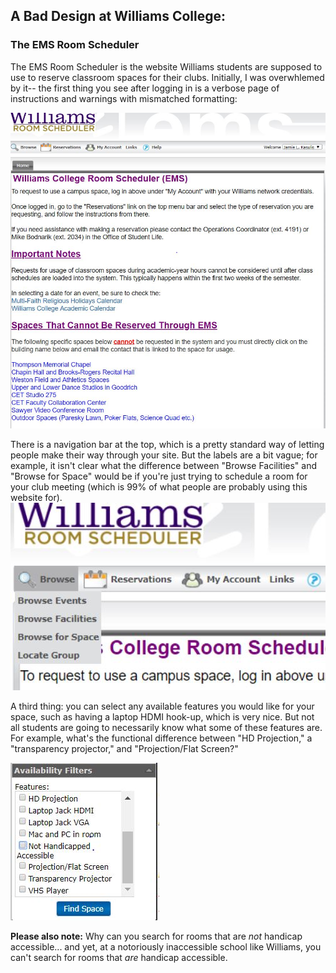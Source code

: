 ## A Bad Design at Williams College:
### The EMS Room Scheduler

The EMS Room Scheduler is the website Williams students are supposed to use to reserve classroom spaces for their clubs. Initially, I was overwhlemed by it-- the first thing you see after logging in is a verbose page of instructions and warnings with mismatched formatting:

![Image of EMS home page](https://github.com/jamiekasulis/jamiekasulis.github.io/blob/master/images/ems_1.JPG?raw=true)

There is a navigation bar at the top, which is a pretty standard way of letting people make their way through your site. But the labels are a bit vague; for example, it isn't clear what the difference between "Browse Facilities" and "Browse for Space" would be if you're just trying to schedule a room for your club meeting (which is 99% of what people are probably using this website for).
![Image of Navigation Bar](https://github.com/jamiekasulis/jamiekasulis.github.io/blob/master/images/ems_2.JPG?raw=true)

A third thing: you can select any available features you would like for your space, such as having a laptop HDMI hook-up, which is very nice. But not all students are going to necessarily know what some of these features are. For example, what's the functional difference between "HD Projection," a "transparency projector," and "Projection/Flat Screen?"

![Features Selection](https://github.com/jamiekasulis/jamiekasulis.github.io/blob/master/images/ems_3.JPG?raw=true)

**Please also note:** Why can you search for rooms that are *not* handicap accessible... and yet, at a notoriously inaccessible school like Williams, you can't search for rooms that *are* handicap accessible.

